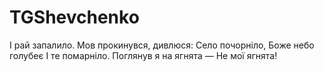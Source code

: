 # TGShevchenko

І рай запалило.
Мов прокинувся, дивлюся:
Село почорніло,
Боже небо голубеє
І те помарніло.
Поглянув я на ягнята —
Не мої ягнята!